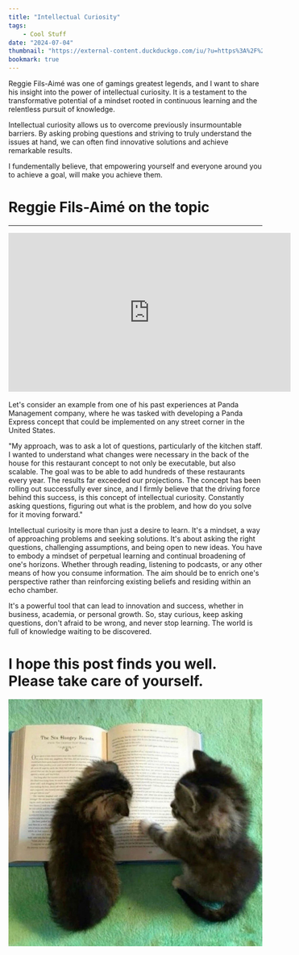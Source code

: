 ```yaml
---
title: "Intellectual Curiosity"
tags:
    - Cool Stuff
date: "2024-07-04"
thumbnail: "https://external-content.duckduckgo.com/iu/?u=https%3A%2F%2Fbusiness.cornell.edu%2Fwp-content%2Fuploads%2Fsites%2F2%2F2019%2F10%2Freggie-featured-2.jpg&f=1&nofb=1&ipt=7babdf8593a1de1772dc05ca1caff7419d2e51b1125a0952a0700b3f232da302&ipo=images"
bookmark: true
---
```


Reggie Fils-Aimé was one of gamings greatest legends, and I want to share his insight into the power of intellectual curiosity. It is a testament to the transformative potential of a mindset rooted in continuous learning and the relentless pursuit of knowledge.

Intellectual curiosity allows us to overcome previously insurmountable barriers. By asking probing questions and striving to truly understand the issues at hand, we can often find innovative solutions and achieve remarkable results.

I fundementally believe, that empowering yourself and everyone around you to achieve a goal, will make you achieve them.

# Reggie Fils-Aimé on the topic
***

<iframe width="560" height="315"
src="https://www.youtube-nocookie.com/embed/OOVYN_qDY9E"
frameborder="0"
allow="autoplay; encrypted-media; picture-in-picture"
allowfullscreen></iframe>

Let's consider an example from one of his past experiences at Panda Management company, where he was tasked with developing a Panda Express concept that could be implemented on any street corner in the United States.

"My approach, was to ask a lot of questions, particularly of the kitchen staff. I wanted to understand what changes were necessary in the back of the house for this restaurant concept to not only be executable, but also scalable. The goal was to be able to add hundreds of these restaurants every year. The results far exceeded our projections. The concept has been rolling out successfully ever since, and I firmly believe that the driving force behind this success, is this concept of intellectual curiosity. Constantly asking questions, figuring out what is the problem, and how do you solve for it moving forward."

Intellectual curiosity is more than just a desire to learn. It's a mindset, a way of approaching problems and seeking solutions. It's about asking the right questions, challenging assumptions, and being open to new ideas. You have to embody a mindset of perpetual learning and continual broadening of one's horizons. Whether through reading, listening to podcasts, or any other means of how you consume information. The aim should be to enrich one's perspective rather than reinforcing existing beliefs and residing within an echo chamber.

It's a powerful tool that can lead to innovation and success, whether in business, academia, or personal growth. So, stay curious, keep asking questions, don't afraid to be wrong, and never stop learning. The world is full of knowledge waiting to be discovered.






# I hope this post finds you well. Please take care of yourself.

![](/assets/img/thumbnail/IMG_4413.jpg)
